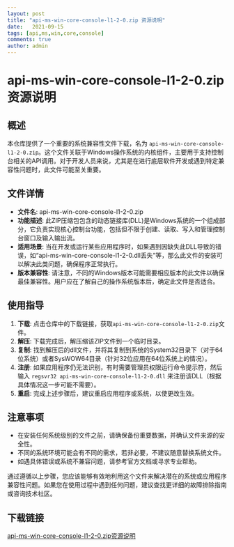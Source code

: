 ```yaml
---
layout: post
title: "api-ms-win-core-console-l1-2-0.zip 资源说明"
date:   2021-09-15
tags: [api,ms,win,core,console]
comments: true
author: admin
---
```

# api-ms-win-core-console-l1-2-0.zip 资源说明

## 概述

本仓库提供了一个重要的系统兼容性文件下载，名为 `api-ms-win-core-console-l1-2-0.zip`。这个文件关联于Windows操作系统的内核组件，主要用于支持控制台相关的API调用。对于开发人员来说，尤其是在进行底层软件开发或遇到特定兼容性问题时，此文件可能至关重要。

## 文件详情

- **文件名**: api-ms-win-core-console-l1-2-0.zip
- **功能描述**: 此ZIP压缩包包含的动态链接库(DLL)是Windows系统的一个组成部分，它负责实现核心控制台功能，包括但不限于创建、读取、写入和管理控制台窗口及输入输出流。
- **适用场景**: 当在开发或运行某些应用程序时，如果遇到因缺失此DLL导致的错误，如“api-ms-win-core-console-l1-2-0.dll丢失”等，那么此文件的安装可以解决此类问题，确保程序正常执行。
- **版本兼容性**: 请注意，不同的Windows版本可能需要相应版本的此文件以确保最佳兼容性。用户应在了解自己的操作系统版本后，确定此文件是否适合。

## 使用指导

1. **下载**: 点击仓库中的下载链接，获取`api-ms-win-core-console-l1-2-0.zip`文件。
2. **解压**: 下载完成后，解压缩该ZIP文件到一个临时目录。
3. **复制**: 找到解压后的dll文件，并将其复制到系统的System32目录下（对于64位系统）或者SysWOW64目录（针对32位应用在64位系统上的情况）。
4. **注册**: 如果应用程序仍无法识别，有时需要管理员权限运行命令提示符，然后输入 `regsvr32 api-ms-win-core-console-l1-2-0.dll` 来注册该DLL（根据具体情况这一步可能不需要）。
5. **重启**: 完成上述步骤后，建议重启应用程序或系统，以使更改生效。

## 注意事项

- 在安装任何系统级别的文件之前，请确保备份重要数据，并确认文件来源的安全性。
- 不同的系统环境可能会有不同的需求，若非必要，不建议随意替换系统文件。
- 如遇具体错误或系统不兼容问题，请参考官方文档或寻求专业帮助。

通过遵循以上步骤，您应该能够有效地利用这个文件来解决潜在的系统或应用程序兼容性问题。如果您在使用过程中遇到任何问题，建议查找更详细的故障排除指南或咨询技术社区。

## 下载链接

[api-ms-win-core-console-l1-2-0.zip资源说明](https://pan.quark.cn/s/5fd26209e70c)